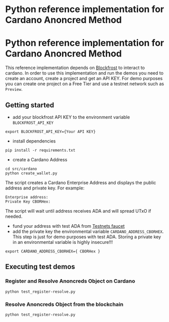 # Python reference implementation for Cardano Anoncred Method
# Python reference implementation for Cardano Anoncred Method

This reference implementation depends on [Blockfrost](https://blockfrost.io) to interact to cardano. In order to use this implementation and run the demos you need to create an account, create a project and get an API KEY. For demo purposes you can create one project on a Free Tier and use a testnet network such as `Preview`.

## Getting started
- add your blockfrost API KEY to the environment variable `BLOCKFROST_API_KEY`
```
export BLOCKFROST_API_KEY={Your API KEY}
```
- install dependencies
```
pip install -r requirements.txt
```
-  create a Cardano Address
```
cd src/cardano
python create_wallet.py
```
The script creates a Cardano Enterprise Address and displays the public address and private key. For example:
```
Enterprise address: 
Private Key CBORHex:
```
The script will wait until address receives ADA and will spread UTxO if needed.
- fund your address with test ADA from [Testnets faucet](https://docs.cardano.org/cardano-testnet/tools/faucet)
- add the private key the environmental variable `CARDANO_ADDRESS_CBORHEX`. This step is just for demo purposes with test ADA. Storing a private key in an environmental variable is highly insecure!!!
```
export CARDANO_ADDRESS_CBORHEX={ CBORHex }
```

## Executing test demos
### Register and Resolve Anoncreds Object on Cardano
```
python test_register-resolve.py
```
### Resolve Anoncreds Object from the blockchain
```
python test_register-resolve.py
```


